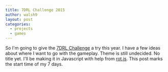 ```yaml
---
title: 7DRL Challenge 2015
author: walsh9
layout: post
categories:
  - projects
  - games
---
```

So I'm going to give the [7DRL Challenge][1] a try this year. I have a few ideas about where I want to go with the gameplay. Theme is still undecided. No title yet. I'll be making it in Javascript with help from [rot.js][2]. This post marks the start time of my 7 days.

 [1]: http://www.roguebasin.com/index.php?title=7DRL_Challenge_2015 "7DRL Challenge"
 [2]: https://ondras.github.io/rot.js/hp/